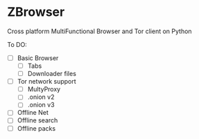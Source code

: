 # ZBrowser
Cross platform MultiFunctional Browser and Tor client on Python

To DO:
- [ ] Basic Browser
  - [ ] Tabs
  - [ ] Downloader files
- [ ] Tor network support
  - [ ] MultyProxy
  - [ ] .onion v2
  - [ ] .onion v3
- [ ] Offline Net
 - [ ]  Offline search
 - [ ]  Offline packs 
